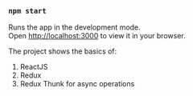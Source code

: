 ### `npm start`

Runs the app in the development mode.\
Open [http://localhost:3000](http://localhost:3000) to view it in your browser.

The project shows the basics of:
1. ReactJS
2. Redux
3. Redux Thunk for async operations